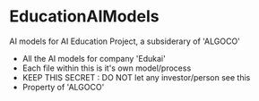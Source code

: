# EducationAIModels
AI models for AI Education Project, a subsiderary of 'ALGOCO'
- All the AI models for company 'Edukai'
- Each file within this is it's own model/process
- KEEP THIS SECRET : DO NOT let any investor/person see this
- Property of 'ALGOCO'